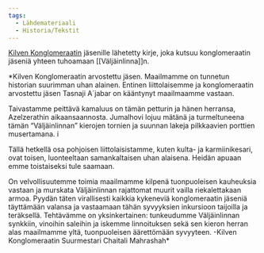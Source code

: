```yaml
---
tags:
  - Lähdemateriaali
  - Historia/Tekstit
---
```

[Kilven Konglomeraatin](Kilven%20Konglomeraatti.md)  jäsenille lähetetty kirje, joka kutsuu konglomeraatin jäseniä yhteen tuhoamaan [[Väljäinlinna]]n.

*Kilven Konglomeraatin arvostettu jäsen. Maailmamme on tunnetun historian suurimman uhan alainen. Entinen liittolaisemme ja konglomeraatin arvostettu jäsen Tasnaji A´jabar on kääntynyt maailmaamme vastaan. 

Taivastamme peittävä kamaluus on tämän petturin ja hänen herransa, Azelzerathin aikaansaannosta. Jumalhovi lojuu mätänä ja turmeltuneena tämän “Väljäinlinnan” kierojen tornien ja suunnan lakeja pilkkaavien porttien musertamana. i

Tällä hetkellä osa pohjoisen liittolaisistamme, kuten kulta- ja karmiinikesari, ovat toisen, luonteeltaan samankaltaisen uhan alaisena. Heidän apuaan emme toistaiseksi tule saamaan. 

On velvollisuutemme toimia maailmamme kilpenä tuonpuoleisen kauheuksia vastaan ja murskata Väljäinlinnan rajattomat muurit vailla riekalettakaan armoa. Pyydän täten virallisesti kaikkia kykeneviä konglomeraatin jäseniä täyttämään valansa ja vastaamaan tähän syvyyksien inkursioon taijoilla ja teräksellä. Tehtävämme on yksinkertainen: tunkeudumme Väljäinlinnan synkkiin, vinoihin saleihin ja iskemme linnoituksen sekä sen kieron herran alas maailmamme yltä, tuonpuoleisen äärettömään syvyyteen. -Kilven Konglomeraatin Suurmestari Chaitali Mahrashah*